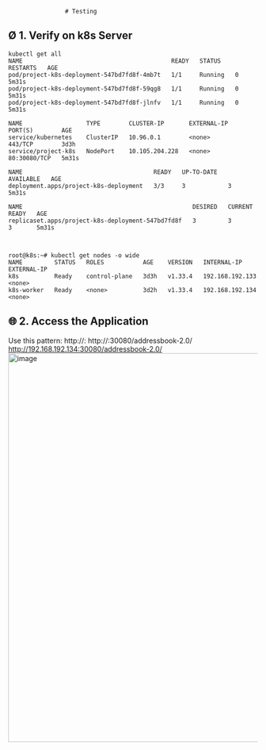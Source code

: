 					# Testing 
## Ø 1. Verify on k8s Server
	
```
kubectl get all
NAME                                          READY   STATUS    RESTARTS   AGE
pod/project-k8s-deployment-547bd7fd8f-4mb7t   1/1     Running   0          5m31s
pod/project-k8s-deployment-547bd7fd8f-59qg8   1/1     Running   0          5m31s
pod/project-k8s-deployment-547bd7fd8f-jlnfv   1/1     Running   0          5m31s

NAME                  TYPE        CLUSTER-IP       EXTERNAL-IP   PORT(S)        AGE
service/kubernetes    ClusterIP   10.96.0.1        <none>        443/TCP        3d3h
service/project-k8s   NodePort    10.105.204.228   <none>        80:30080/TCP   5m31s

NAME                                     READY   UP-TO-DATE   AVAILABLE   AGE
deployment.apps/project-k8s-deployment   3/3     3            3           5m31s

NAME                                                DESIRED   CURRENT   READY   AGE
replicaset.apps/project-k8s-deployment-547bd7fd8f   3         3         3       5m31s



root@k8s:~# kubectl get nodes -o wide
NAME         STATUS   ROLES           AGE    VERSION   INTERNAL-IP       EXTERNAL-IP         
k8s          Ready    control-plane   3d3h   v1.33.4   192.168.192.133   <none>     
k8s-worker   Ready    <none>          3d2h   v1.33.4   192.168.192.134   <none>       
```


## 🌐 2. Access the Application
Use this pattern:
http://<Node-IP>:<NodePort>
http://<k8s-server-IP>:30080/addressbook-2.0/
http://192.168.192.134:30080/addressbook-2.0/<img width="962" height="784" alt="image" src="https://github.com/user-attachments/assets/9be2e226-15c0-4302-a533-e05f18fba5fe" />
